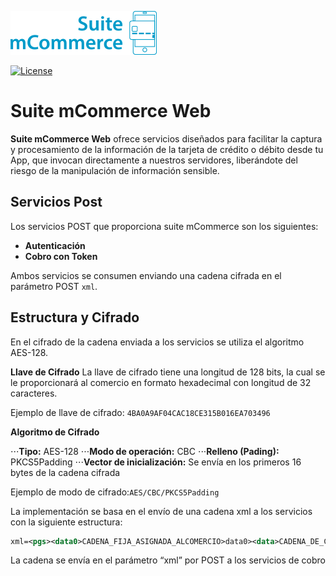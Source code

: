 ![image](docs/img/logo-transparent.png)

[![License](http://img.shields.io/:license-Apache%202-red.svg)](http://www.apache.org/licenses/LICENSE-2.0.txt)

# Suite mCommerce Web

**Suite mCommerce Web** ofrece servicios diseñados para facilitar la captura y procesamiento de la información de la tarjeta de crédito o débito desde tu App, que invocan directamente a nuestros servidores, liberándote del riesgo de la manipulación de información sensible.

## Servicios Post

Los servicios POST que proporciona suite mCommerce son los siguientes:
* **Autenticación**	
* **Cobro con Token**	

Ambos servicios se consumen enviando una cadena cifrada en el parámetro POST `xml`.

## Estructura y Cifrado

En el cifrado de la cadena enviada a los servicios se utiliza el algoritmo AES-128.

**Llave de Cifrado** La llave de cifrado tiene una longitud de 128 bits, la cual se le proporcionará al comercio en formato hexadecimal con longitud de 32 caracteres.

Ejemplo de llave de cifrado: `4BA0A9AF04CAC18CE315B016EA703496`

**Algoritmo de Cifrado**

⋅⋅⋅**Tipo:** AES-128
⋅⋅⋅**Modo de operación:** CBC
⋅⋅⋅**Relleno (Pading):** PKCS5Padding
⋅⋅⋅**Vector de inicialización:** Se envía en los primeros 16 bytes de la cadena cifrada

Ejemplo de modo de cifrado:`AES/CBC/PKCS5Padding`


La implementación se basa en el envío de una cadena xml a los servicios con la siguiente estructura:

```xml
xml=<pgs><data0>CADENA_FIJA_ASIGNADA_ALCOMERCIO>data0><data>CADENA_DE_COBRO_CIFRADA_EN_AES_CODIFICADA_EN_BASE64</data></pgs>
```

La cadena se envía en el parámetro “xml” por POST a los servicios de cobro
